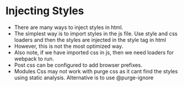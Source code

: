 # Injecting Styles
- There are many ways to inject styles in html.
- The simplest way is to import styles in the js file. Use style and css loaders and then the styles are injected in the style tag in html
- However, this is not the most optimized way.
- Also note, if we have imported css in js, then we need loaders for webpack to run.
- Post css can be configured to add browser prefixes.
- Modules Css may not work with purge css as it cant find the styles using static analysis. Alternative is to use @purge-ignore